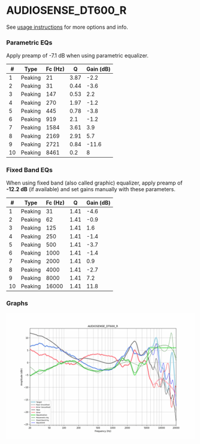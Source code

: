 # AUDIOSENSE_DT600_R
See [usage instructions](https://github.com/jaakkopasanen/AutoEq#usage) for more options and info.

### Parametric EQs
Apply preamp of -7.1 dB when using parametric equalizer.

|   # | Type    |   Fc (Hz) |    Q |   Gain (dB) |
|-----|---------|-----------|------|-------------|
|   1 | Peaking |        21 | 3.87 |        -2.2 |
|   2 | Peaking |        31 | 0.44 |        -3.6 |
|   3 | Peaking |       147 | 0.53 |         2.2 |
|   4 | Peaking |       270 | 1.97 |        -1.2 |
|   5 | Peaking |       445 | 0.78 |        -3.8 |
|   6 | Peaking |       919 | 2.1  |        -1.2 |
|   7 | Peaking |      1584 | 3.61 |         3.9 |
|   8 | Peaking |      2169 | 2.91 |         5.7 |
|   9 | Peaking |      2721 | 0.84 |       -11.6 |
|  10 | Peaking |      8461 | 0.2  |         8   |

### Fixed Band EQs
When using fixed band (also called graphic) equalizer, apply preamp of **-12.2 dB** (if available) and set gains manually with these parameters.

|   # | Type    |   Fc (Hz) |    Q |   Gain (dB) |
|-----|---------|-----------|------|-------------|
|   1 | Peaking |        31 | 1.41 |        -4.6 |
|   2 | Peaking |        62 | 1.41 |        -0.9 |
|   3 | Peaking |       125 | 1.41 |         1.6 |
|   4 | Peaking |       250 | 1.41 |        -1.4 |
|   5 | Peaking |       500 | 1.41 |        -3.7 |
|   6 | Peaking |      1000 | 1.41 |        -1.4 |
|   7 | Peaking |      2000 | 1.41 |         0.9 |
|   8 | Peaking |      4000 | 1.41 |        -2.7 |
|   9 | Peaking |      8000 | 1.41 |         7.2 |
|  10 | Peaking |     16000 | 1.41 |        11.8 |

### Graphs
![](./AUDIOSENSE_DT600_R.png)
